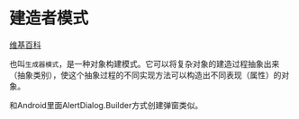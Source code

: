 # 建造者模式

[维基百科](https://zh.wikipedia.org/wiki/生成器模式)

也叫`生成器模式`，是一种对象构建模式。它可以将复杂对象的建造过程抽象出来（抽象类别），使这个抽象过程的不同实现方法可以构造出不同表现（属性）的对象。

和Android里面AlertDialog.Builder方式创建弹窗类似。